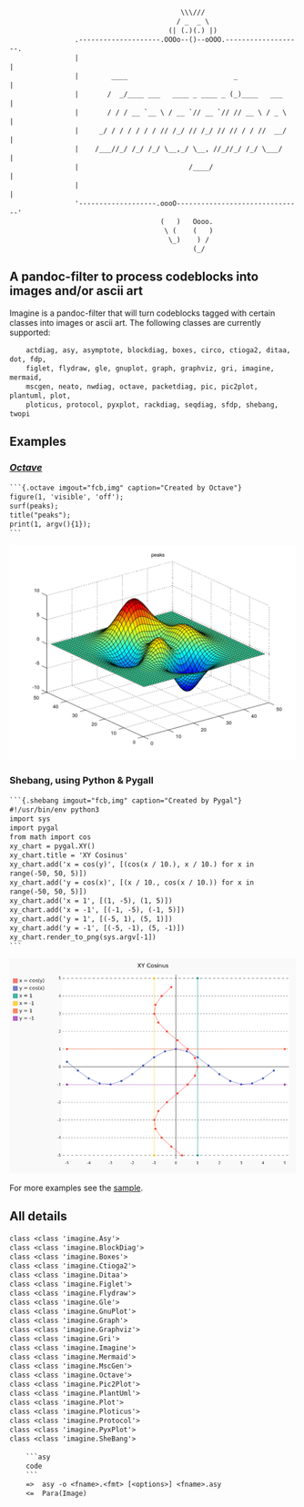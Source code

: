 ``` {.stdout}
                                          \\\///
                                         / _  _ \
                                       (| (.)(.) |)
                .--------------------.OOOo--()--oOOO.-------------------.
                |                                                       |
                |        ____                          _                |
                |       /  _/____ ___   ____ _ ____ _ (_)____   ___     |
                |       / / / __ `__ \ / __ `// __ `// // __ \ / _ \    |
                |     _/ / / / / / / // /_/ // /_/ // // / / //  __/    |
                |    /___//_/ /_/ /_/ \__,_/ \__, //_//_/ /_/ \___/     |
                |                           /____/                      |
                |                                                       |
                '-------------------.oooO-------------------------------'
                                     (   )   Oooo.
                                      \ (    (   )
                                       \_)    ) /
                                             (_/
```

A pandoc-filter to process codeblocks into images and/or ascii art
------------------------------------------------------------------

Imagine is a pandoc-filter that will turn codeblocks tagged with certain
classes into images or ascii art. The following classes are currently
supported:

        actdiag, asy, asymptote, blockdiag, boxes, circo, ctioga2, ditaa, dot, fdp,
        figlet, flydraw, gle, gnuplot, graph, graphviz, gri, imagine, mermaid,
        mscgen, neato, nwdiag, octave, packetdiag, pic, pic2plot, plantuml, plot,
        ploticus, protocol, pyxplot, rackdiag, seqdiag, sfdp, shebang, twopi

Examples
--------

### *[Octave](https://www.gnu.org/software/octave)*

    ```{.octave imgout="fcb,img" caption="Created by Octave"}
    figure(1, 'visible', 'off');
    surf(peaks);
    title("peaks");
    print(1, argv(){1});
    ```

![Created by Octave](pd-images/5a35c5c4d824c279986ed7d93b3710bd0c2dd9aa.png)

### Shebang, using Python & Pygall

    ```{.shebang imgout="fcb,img" caption="Created by Pygal"}
    #!/usr/bin/env python3
    import sys
    import pygal
    from math import cos
    xy_chart = pygal.XY()
    xy_chart.title = 'XY Cosinus'
    xy_chart.add('x = cos(y)', [(cos(x / 10.), x / 10.) for x in range(-50, 50, 5)])
    xy_chart.add('y = cos(x)', [(x / 10., cos(x / 10.)) for x in range(-50, 50, 5)])
    xy_chart.add('x = 1', [(1, -5), (1, 5)])
    xy_chart.add('x = -1', [(-1, -5), (-1, 5)])
    xy_chart.add('y = 1', [(-5, 1), (5, 1)])
    xy_chart.add('y = -1', [(-5, -1), (5, -1)])
    xy_chart.render_to_png(sys.argv[-1])
    ```

![Created by Pygal](pd-images/b020c8da1dba52e586c460b0559f0bfea2aca7f8.png)

For more examples see the [sample](examples/sample.pdf).

All details
-----------

``` {.stdout}
class <class 'imagine.Asy'>
class <class 'imagine.BlockDiag'>
class <class 'imagine.Boxes'>
class <class 'imagine.Ctioga2'>
class <class 'imagine.Ditaa'>
class <class 'imagine.Figlet'>
class <class 'imagine.Flydraw'>
class <class 'imagine.Gle'>
class <class 'imagine.GnuPlot'>
class <class 'imagine.Graph'>
class <class 'imagine.Graphviz'>
class <class 'imagine.Gri'>
class <class 'imagine.Imagine'>
class <class 'imagine.Mermaid'>
class <class 'imagine.MscGen'>
class <class 'imagine.Octave'>
class <class 'imagine.Pic2Plot'>
class <class 'imagine.PlantUml'>
class <class 'imagine.Plot'>
class <class 'imagine.Ploticus'>
class <class 'imagine.Protocol'>
class <class 'imagine.PyxPlot'>
class <class 'imagine.SheBang'>

    ```asy
    code
    ```
    =>  asy -o <fname>.<fmt> [<options>] <fname>.asy
    <=  Para(Image)
    
```
